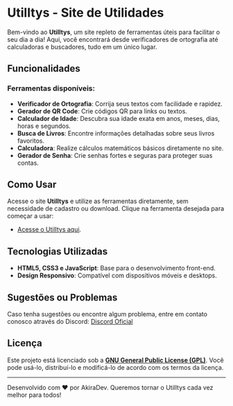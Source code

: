 # Utilltys - Site de Utilidades

Bem-vindo ao **Utilltys**, um site repleto de ferramentas úteis para facilitar o seu dia a dia! Aqui, você encontrará desde verificadores de ortografia até calculadoras e buscadores, tudo em um único lugar.

## Funcionalidades

### Ferramentas disponíveis:
- **Verificador de Ortografia**: Corrija seus textos com facilidade e rapidez.
- **Gerador de QR Code**: Crie códigos QR para links ou textos.
- **Calculador de Idade**: Descubra sua idade exata em anos, meses, dias, horas e segundos.
- **Busca de Livros**: Encontre informações detalhadas sobre seus livros favoritos.
- **Calculadora**: Realize cálculos matemáticos básicos diretamente no site.
- **Gerador de Senha**: Crie senhas fortes e seguras para proteger suas contas.

## Como Usar

Acesse o site **Utilltys** e utilize as ferramentas diretamente, sem necessidade de cadastro ou download. Clique na ferramenta desejada para começar a usar:

- [Acesse o Utilltys aqui](https://akiradv.github.io/utillitys).

## Tecnologias Utilizadas

- **HTML5, CSS3 e JavaScript**: Base para o desenvolvimento front-end.
- **Design Responsivo**: Compatível com dispositivos móveis e desktops.

## Sugestões ou Problemas

Caso tenha sugestões ou encontre algum problema, entre em contato conosco através do Discord:
[Discord Oficial](https://discord.com/invite/BcHmshGDKt)

## Licença

Este projeto está licenciado sob a **[GNU General Public License (GPL)](https://www.gnu.org/licenses/gpl-3.0.pt-br.html)**. Você pode usá-lo, distribuí-lo e modificá-lo de acordo com os termos da licença.

---

Desenvolvido com ❤️ por AkiraDev. Queremos tornar o Utilltys cada vez melhor para todos!
